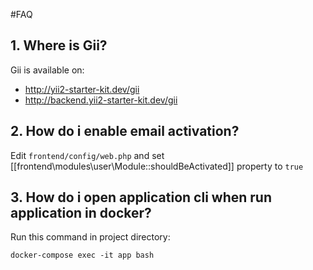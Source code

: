 #FAQ
## 1. Where is Gii?
Gii is available on:
- http://yii2-starter-kit.dev/gii
- http://backend.yii2-starter-kit.dev/gii

## 2. How do i enable email activation?
Edit ``frontend/config/web.php`` and set [[frontend\modules\user\Module::shouldBeActivated]] property to ``true``

## 3. How do i open application cli when run application in docker?
Run this command in project directory:
```
docker-compose exec -it app bash
```